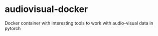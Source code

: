 # audiovisual-docker
Docker container with interesting tools to work with audio-visual data in pytorch
